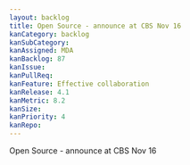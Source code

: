 ```yaml
---
layout: backlog
title: Open Source - announce at CBS Nov 16
kanCategory: backlog
kanSubCategory:
kanAssigned: MDA
kanBacklog: 87
kanIssue:
kanPullReq:
kanFeature: Effective collaboration
kanRelease: 4.1
kanMetric: 8.2
kanSize:
kanPriority: 4
kanRepo:
---
```

Open Source - announce at CBS Nov 16
